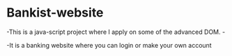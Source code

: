 # <h1>Bankist-website</h1>
-This is  a java-script project where I apply on some of the advanced DOM.
-<p>-It is a banking website where you can login or make your own account</p>
